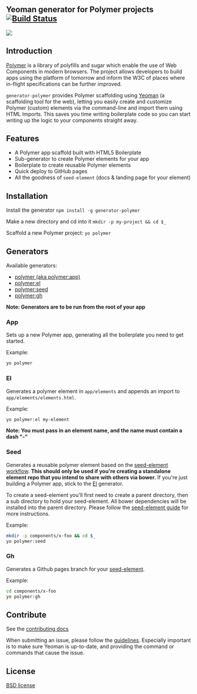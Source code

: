 ## Yeoman generator for Polymer projects [![Build Status](https://secure.travis-ci.org/yeoman/generator-polymer.svg?branch=master)](https://travis-ci.org/yeoman/generator-polymer)

<img src="http://i.imgur.com/dsFChIk.png"/>

## Introduction

[Polymer](http://www.polymer-project.org/) is a library of polyfills and sugar which enable the use of Web Components in modern browsers. The project allows developers to build apps using the platform of tomorrow and inform the W3C of places where in-flight specifications can be further improved.

`generator-polymer` provides Polymer scaffolding using [Yeoman](http://yeoman.io) (a scaffolding tool for the web), letting you easily create and customize Polymer (custom) elements via the command-line and import them using HTML Imports. This saves you time writing boilerplate code so you can start writing up the logic to your components straight away.

## Features

* A Polymer app scaffold built with HTML5 Boilerplate
* Sub-generator to create Polymer elements for your app
* Boilerplate to create reusable Polymer elements
* Quick deploy to GitHub pages
* All the goodness of `seed-element` (docs & landing page for your element)

## Installation

Install the generator
`npm install -g generator-polymer`

Make a new directory and cd into it
`mkdir -p my-project && cd $_`

Scaffold a new Polymer project:
`yo polymer`

## Generators

Available generators:

- [polymer (aka polymer:app)](#app)
- [polymer:el](#el)
- [polymer:seed](#seed)
- [polymer:gh](#gh)

**Note: Generators are to be run from the root of your app**

### App
Sets up a new Polymer app, generating all the boilerplate you need to get started.

Example:
```bash
yo polymer
```

### El
Generates a polymer element in `app/elements` and appends an import to `app/elements/elements.html`.

Example:
```bash
yo polymer:el my-element
```

**Note: You must pass in an element name, and the name must contain a dash "-"**

### Seed
Generates a reusable polymer element based on the [seed-element workflow](http://www.polymer-project.org/docs/start/reusableelements.html). **This should only be used if you're creating a standalone element repo that you intend to share with others via bower.** If you're just building a Polymer app, stick to the [El](#el) generator.

To create a seed-element you'll first need to create a parent directory, then a sub directory to hold your seed-element. All bower dependencies will be installed into the parent directory. Please follow the [seed-element guide](http://www.polymer-project.org/docs/start/reusableelements.html) for more instructions.

Example:
```bash
mkdir -p components/x-foo && cd $_
yo polymer:seed
```

### Gh
Generates a Github pages branch for your [seed-element](#seed).

Example:
```bash
cd components/x-foo
yo polymer:gh
```

## Contribute

See the [contributing docs](https://github.com/yeoman/yeoman/blob/master/contributing.md)

When submitting an issue, please follow the [guidelines](https://github.com/yeoman/yeoman/blob/master/contributing.md#issue-submission). Especially important is to make sure Yeoman is up-to-date, and providing the command or commands that cause the issue.

## License

[BSD license](http://opensource.org/licenses/bsd-license.php)
